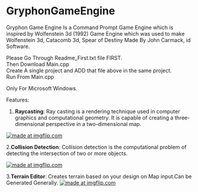 # GryphonGameEngine
Gryphon Game Engine Is a Command Prompt Game Engine which is inspired by Wolfenstein 3d (1992) Game Engine which was used to make Wolfenstein 3d, Catacomb 3d, Spear of Destiny  Made By John Carmack, id Software.

Please Go Through Readme_First.txt file FIRST.                    
Then Download Main.cpp               
Create A single project and ADD that file above in the same project.             
Run From Main.cpp  

Only For Microsoft Windows.

Features:
1. **Raycasting**:
                Ray casting is a rendering technique used in computer graphics and computational geometry. It is capable of creating a three-dimensional perspective in a two-dimensional map.

<a href="https://imgflip.com/gif/378h1q"><img src="https://i.imgflip.com/378h1q.gif" title="made at imgflip.com"/></a>

2.**Collision Detection**:
                 Collision detection is the computational problem of detecting the intersection of two or more objects.
                 
 <a href="https://imgflip.com/gif/378i14"><img src="https://i.imgflip.com/378i14.gif" title="made at imgflip.com"/></a>
 
 3.**Terrain Editor**:
                    Creates terrain based on your design on Map input.Can be Generated Generally.
   <a href="https://imgflip.com/gif/378iam"><img src="https://i.imgflip.com/378iam.gif" title="made at imgflip.com"/></a>
